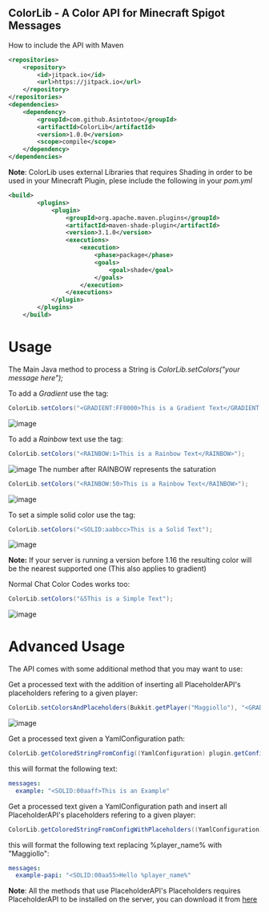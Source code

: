 ## ColorLib - A Color API for Minecraft Spigot Messages

How to include the API with Maven
```xml
<repositories>
    <repository>
        <id>jitpack.io</id>
        <url>https://jitpack.io</url>
    </repository>
</repositories>
<dependencies>
    <dependency>
        <groupId>com.github.Asintotoo</groupId>
        <artifactId>ColorLib</artifactId>
        <version>1.0.0</version>
        <scope>compile</scope>
    </dependency>
</dependencies>
```

**Note**: ColorLib uses external Libraries that requires Shading in order to be used in your Minecraft Plugin, plese include the following in your *pom.yml*
```xml
<build>
        <plugins>
            <plugin>
                <groupId>org.apache.maven.plugins</groupId>
                <artifactId>maven-shade-plugin</artifactId>
                <version>3.1.0</version>
                <executions>
                    <execution>
                        <phase>package</phase>
                        <goals>
                            <goal>shade</goal>
                        </goals>
                    </execution>
                </executions>
            </plugin>
        </plugins>
    </build>
```

# Usage
The Main Java method to process a String is *ColorLib.setColors("your message here");*

To add a *Gradient* use the <GRADIENT> tag:
```java
ColorLib.setColors("<GRADIENT:FF0000>This is a Gradient Text</GRADIENT:00FF00>");
```
![image](https://github.com/Asintotoo/ColorLib/assets/166311378/25021f09-8f48-4354-8494-0d4fbbc1917a)

To add a *Rainbow* text use the <RAINBOW> tag:
```java
ColorLib.setColors("<RAINBOW:1>This is a Rainbow Text</RAINBOW>");
```
![image](https://github.com/Asintotoo/ColorLib/assets/166311378/53d4c569-b6bf-4e55-8dc8-b41360341852)
The number after RAINBOW represents the saturation
```java
ColorLib.setColors("<RAINBOW:50>This is a Rainbow Text</RAINBOW>");
```
![image](https://github.com/Asintotoo/ColorLib/assets/166311378/776687d8-4b23-40d5-9b21-b8fd80ccb98d)

To set a simple solid color use the <SOLID> tag:
```java
ColorLib.setColors("<SOLID:aabbcc>This is a Solid Text");
```
![image](https://github.com/Asintotoo/ColorLib/assets/166311378/0bead61c-1f73-43f5-b519-ee371aba98d1)

**Note:** If your server is running a version before 1.16 the resulting color will be the nearest supported one (This also applies to gradient)

Normal Chat Color Codes works too:
```java
ColorLib.setColors("&5This is a Simple Text");
```
![image](https://github.com/Asintotoo/ColorLib/assets/166311378/4a56bf6e-9fb8-4b2d-a19f-4200303060af)


# Advanced Usage
The API comes with some additional method that you may want to use:

Get a processed text with the addition of inserting all PlaceholderAPI's placeholders refering to a given player:
```java
ColorLib.setColorsAndPlaceholders(Bukkit.getPlayer("Maggiollo"), "<GRADIENT:FF0000>Ciao %player_name%</GRADIENT:0000FF>");
```
![image](https://github.com/Asintotoo/ColorLib/assets/166311378/0abd3564-92ef-45ee-afdb-68261ac17547)

Get a processed text given a YamlConfiguration path:
```java
ColorLib.getColoredStringFromConfig((YamlConfiguration) plugin.getConfig(), "messages.example");
```
this will format the following text:
```yml
messages:
  example: "<SOLID:00aaff>This is an Example"
```

Get a processed text given a YamlConfiguration path and insert all PlaceholderAPI's placeholders refering to a given player:
```java
ColorLib.getColoredStringFromConfigWithPlaceholders((YamlConfiguration) plugin.getConfig(), Bukkit.getPlayer("Maggiollo"), "messages.example-papi");
```
this will format the following text replacing %player_name% with "Maggiollo":
```yml
messages:
  example-papi: "<SOLID:00aa55>Hello %player_name%"
```

**Note**: All the methods that use PlaceholderAPI's Placeholders requires PlaceholderAPI to be installed on the server, you can download it from [here](https://www.spigotmc.org/resources/placeholderapi.6245/)
